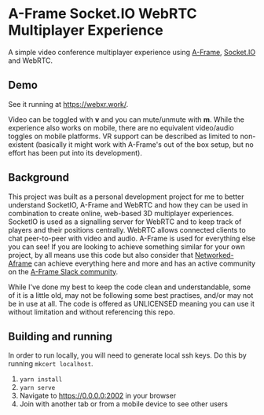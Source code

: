 # A-Frame Socket.IO WebRTC Multiplayer Experience
A simple video conference multiplayer experience using [A-Frame](https://aframe.io/), [Socket.IO](https://socket.io/) and WebRTC.

## Demo
See it running at https://webxr.work/. 

Video can be toggled with **v** and you can mute/unmute with **m**. While the experience also works on mobile, there are no equivalent video/audio toggles on mobile platforms. VR support can be described as limited to non-existent (basically it might work with A-Frame's out of the box setup, but no effort has been put into its development).

## Background
This project was built as a personal development project for me to better understand SocketIO, A-Frame and WebRTC and how they can be used in combination to create online, web-based 3D multiplayer experiences. SocketIO is used as a signalling server for WebRTC and to keep track of players and their positions centrally. WebRTC allows connected clients to chat peer-to-peer with video and audio. A-Frame is used for everything else you can see! If you are looking to achieve something similar for your own project, by all means use this code but also consider that [Networked-Aframe](https://github.com/networked-aframe/networked-aframe) can achieve everything here and more and has an active community on the [A-Frame Slack community](https://join.slack.com/t/aframevr/shared_invite/zt-f6rne3ly-ekVaBU~Xu~fsZHXr56jacQ).

While I've done my best to keep the code clean and understandable, some of it is a little old, may not be following some best practises, and/or may not be in use at all. The code is offered as UNLICENSED meaning you can use it without limitation and without referencing this repo.

## Building and running
In order to run locally, you will need to generate local ssh keys. Do this by running `mkcert localhost`.

1. `yarn install`
2. `yarn serve`
3. Navigate to https://0.0.0.0:2002 in your browser
4. Join with another tab or from a mobile device to see other users
